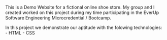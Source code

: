 This is a Demo Website for a fictional online shoe store. 
My group and I created worked on this project during my time participating in the EverUp Software Engineering Microcredential / Bootcamp.

In this project we demonstrate our aptitude with the folowing technologies: 
      - HTML
      - CSS
